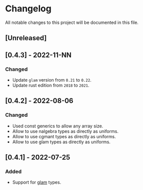 # Changelog
All notable changes to this project will be documented in this file.

## [Unreleased]

## [0.4.3] - 2022-11-NN
### Changed 
- Update `glam` version from `0.21` to `0.22`.
- Update rust edition from `2018` to `2021`.

## [0.4.2] - 2022-08-06
### Changed
- Used const generics to allow any array size.
- Allow to use nalgebra types as directly as uniforms.
- Allow to use cgmant types as directly as uniforms.
- Allow to use glam types as directly as uniforms.

## [0.4.1] - 2022-07-25
### Added
- Support for [glam](https://github.com/bitshifter/glam-rs) types.